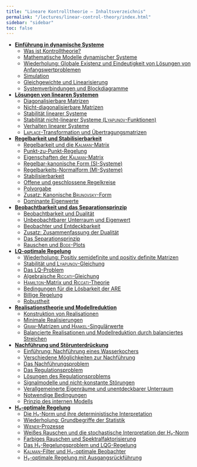 ```yaml
---
title: "Lineare Kontrolltheorie – Inhaltsverzeichnis"
permalink: "/lectures/linear-control-theory/index.html"
sidebar: "sidebar"
toc: false
---
```


* **[Einführung in dynamische Systeme](/class-notes/lectures/linear-control-theory/einfuehrung-in-dynamische-systeme.html)**
  * [Was ist Kontrolltheorie?](/class-notes/lectures/linear-control-theory/einfuehrung-in-dynamische-systeme.html#was-ist-kontrolltheorie)
  * [Mathematische Modelle dynamischer Systeme](/class-notes/lectures/linear-control-theory/einfuehrung-in-dynamische-systeme.html#mathematische-modelle-dynamischer-systeme)
  * [Wiederholung: Globale Existenz und Eindeutigkeit von Lösungen von Anfangswertproblemen](/class-notes/lectures/linear-control-theory/einfuehrung-in-dynamische-systeme.html#wiederholung-globale-existenz-und-eindeutigkeit-von-loesungen-von-anfangswertproblemen)
  * [Simulation](/class-notes/lectures/linear-control-theory/einfuehrung-in-dynamische-systeme.html#simulation)
  * [Gleichgewichte und Linearisierung](/class-notes/lectures/linear-control-theory/einfuehrung-in-dynamische-systeme.html#gleichgewichte-und-linearisierung)
  * [Systemverbindungen und Blockdiagramme](/class-notes/lectures/linear-control-theory/einfuehrung-in-dynamische-systeme.html#systemverbindungen-und-blockdiagramme)
* **[Lösungen von linearen Systemen](/class-notes/lectures/linear-control-theory/loesungen-von-linearen-systemen.html)**
  * [Diagonalisierbare Matrizen](/class-notes/lectures/linear-control-theory/loesungen-von-linearen-systemen.html#diagonalisierbare-matrizen)
  * [Nicht-diagonalisierbare Matrizen](/class-notes/lectures/linear-control-theory/loesungen-von-linearen-systemen.html#nicht-diagonalisierbare-matrizen)
  * [Stabilität linearer Systeme](/class-notes/lectures/linear-control-theory/loesungen-von-linearen-systemen.html#stabilitaet-linearer-systeme)
  * [Stabilität nicht-linearer Systeme (<span style="font-variant: small-caps;">Lyapunov</span>-Funktionen)](/class-notes/lectures/linear-control-theory/loesungen-von-linearen-systemen.html#stabilitaet-nicht-linearer-systeme-lyapunov-funktionen)
  * [Verhalten linearer Systeme](/class-notes/lectures/linear-control-theory/loesungen-von-linearen-systemen.html#verhalten-linearer-systeme)
  * [<span style="font-variant: small-caps;">Laplace</span>-Transformation und Übertragungsmatrizen](/class-notes/lectures/linear-control-theory/loesungen-von-linearen-systemen.html#laplace-transformation-und-uebertragungsmatrizen)
* **[Regelbarkeit und Stabilisierbarkeit](/class-notes/lectures/linear-control-theory/regelbarkeit-und-stabilisierbarkeit.html)**
  * [Regelbarkeit und die <span style="font-variant: small-caps;">Kalman</span>-Matrix](/class-notes/lectures/linear-control-theory/regelbarkeit-und-stabilisierbarkeit.html#regelbarkeit-und-die-kalman-matrix)
  * [Punkt-zu-Punkt-Regelung](/class-notes/lectures/linear-control-theory/regelbarkeit-und-stabilisierbarkeit.html#punkt-zu-punkt-regelung)
  * [Eigenschaften der <span style="font-variant: small-caps;">Kalman</span>-Matrix](/class-notes/lectures/linear-control-theory/regelbarkeit-und-stabilisierbarkeit.html#eigenschaften-der-kalman-matrix)
  * [Regelbar-kanonische Form (SI-Systeme)](/class-notes/lectures/linear-control-theory/regelbarkeit-und-stabilisierbarkeit.html#regelbar-kanonische-form-si-systeme)
  * [Regelbarkeits-Normalform (MI-Systeme)](/class-notes/lectures/linear-control-theory/regelbarkeit-und-stabilisierbarkeit.html#regelbarkeits-normalform-mi-systeme)
  * [Stabilisierbarkeit](/class-notes/lectures/linear-control-theory/regelbarkeit-und-stabilisierbarkeit.html#stabilisierbarkeit)
  * [Offene und geschlossene Regelkreise](/class-notes/lectures/linear-control-theory/regelbarkeit-und-stabilisierbarkeit.html#offene-und-geschlossene-regelkreise)
  * [Polvorgabe](/class-notes/lectures/linear-control-theory/regelbarkeit-und-stabilisierbarkeit.html#polvorgabe)
  * [Zusatz: Kanonische <span style="font-variant: small-caps;">Brunovsky</span>-Form](/class-notes/lectures/linear-control-theory/regelbarkeit-und-stabilisierbarkeit.html#zusatz-kanonische-brunovsky-form)
  * [Dominante Eigenwerte](/class-notes/lectures/linear-control-theory/regelbarkeit-und-stabilisierbarkeit.html#dominante-eigenwerte)
* **[Beobachtbarkeit und das Separationsprinzip](/class-notes/lectures/linear-control-theory/beobachtbarkeit-und-das-separationsprinzip.html)**
  * [Beobachtbarkeit und Dualität](/class-notes/lectures/linear-control-theory/beobachtbarkeit-und-das-separationsprinzip.html#beobachtbarkeit-und-dualitaet)
  * [Unbeobachtbarer Unterraum und Eigenwert](/class-notes/lectures/linear-control-theory/beobachtbarkeit-und-das-separationsprinzip.html#unbeobachtbarer-unterraum-und-eigenwert)
  * [Beobachter und Entdeckbarkeit](/class-notes/lectures/linear-control-theory/beobachtbarkeit-und-das-separationsprinzip.html#beobachter-und-entdeckbarkeit)
  * [Zusatz: Zusammenfassung der Dualität](/class-notes/lectures/linear-control-theory/beobachtbarkeit-und-das-separationsprinzip.html#zusatz-zusammenfassung-der-dualitaet)
  * [Das Separationsprinzip](/class-notes/lectures/linear-control-theory/beobachtbarkeit-und-das-separationsprinzip.html#das-separationsprinzip)
  * [Rauschen und <span style="font-variant: small-caps;">Bode</span>-Plots](/class-notes/lectures/linear-control-theory/beobachtbarkeit-und-das-separationsprinzip.html#rauschen-und-bode-plots)
* **[LQ-optimale Regelung](/class-notes/lectures/linear-control-theory/lq-optimale-regelung.html)**
  * [Wiederholung: Positiv semidefinite und positiv definite Matrizen](/class-notes/lectures/linear-control-theory/lq-optimale-regelung.html#wiederholung-positiv-semidefinite-und-positiv-definite-matrizen)
  * [Stabilität und <span style="font-variant: small-caps;">Lyapunov</span>-Gleichung](/class-notes/lectures/linear-control-theory/lq-optimale-regelung.html#stabilitaet-und-lyapunov-gleichung)
  * [Das LQ-Problem](/class-notes/lectures/linear-control-theory/lq-optimale-regelung.html#das-lq-problem)
  * [Algebraische <span style="font-variant: small-caps;">Riccati</span>-Gleichung](/class-notes/lectures/linear-control-theory/lq-optimale-regelung.html#algebraische-riccati-gleichung)
  * [<span style="font-variant: small-caps;">Hamilton</span>-Matrix und <span style="font-variant: small-caps;">Riccati</span>-Theorie](/class-notes/lectures/linear-control-theory/lq-optimale-regelung.html#hamilton-matrix-und-riccati-theorie)
  * [Bedingungen für die Lösbarkeit der ARE](/class-notes/lectures/linear-control-theory/lq-optimale-regelung.html#bedingungen-fuer-die-loesbarkeit-der-are)
  * [Billige Regelung](/class-notes/lectures/linear-control-theory/lq-optimale-regelung.html#billige-regelung)
  * [Robustheit](/class-notes/lectures/linear-control-theory/lq-optimale-regelung.html#robustheit)
* **[Realisationstheorie und Modellreduktion](/class-notes/lectures/linear-control-theory/realisationstheorie-und-modellreduktion.html)**
  * [Konstruktion von Realisationen](/class-notes/lectures/linear-control-theory/realisationstheorie-und-modellreduktion.html#konstruktion-von-realisationen)
  * [Minimale Realisierungen](/class-notes/lectures/linear-control-theory/realisationstheorie-und-modellreduktion.html#minimale-realisierungen)
  * [<span style="font-variant: small-caps;">Gram</span>-Matrizen und <span style="font-variant: small-caps;">Hankel</span>-Singulärwerte](/class-notes/lectures/linear-control-theory/realisationstheorie-und-modellreduktion.html#gram-matrizen-und-hankel-singulaerwerte)
  * [Balancierte Realisationen und Modellreduktion durch balanciertes Streichen](/class-notes/lectures/linear-control-theory/realisationstheorie-und-modellreduktion.html#balancierte-realisationen-und-modellreduktion-durch-balanciertes-streichen)
* **[Nachführung und Störunterdrückung](/class-notes/lectures/linear-control-theory/nachfuehrung-und-stoerunterdrueckung.html)**
  * [Einführung: Nachführung eines Wasserkochers](/class-notes/lectures/linear-control-theory/nachfuehrung-und-stoerunterdrueckung.html#einfuehrung-nachfuehrung-eines-wasserkochers)
  * [Verschiedene Möglichkeiten zur Nachführung](/class-notes/lectures/linear-control-theory/nachfuehrung-und-stoerunterdrueckung.html#verschiedene-moeglichkeiten-zur-nachfuehrung)
  * [Das Nachführungsproblem](/class-notes/lectures/linear-control-theory/nachfuehrung-und-stoerunterdrueckung.html#das-nachfuehrungsproblem)
  * [Das Regulationsproblem](/class-notes/lectures/linear-control-theory/nachfuehrung-und-stoerunterdrueckung.html#das-regulationsproblem)
  * [Lösungen des Regulationsproblems](/class-notes/lectures/linear-control-theory/nachfuehrung-und-stoerunterdrueckung.html#loesungen-des-regulationsproblems)
  * [Signalmodelle und nicht-konstante Störungen](/class-notes/lectures/linear-control-theory/nachfuehrung-und-stoerunterdrueckung.html#signalmodelle-und-nicht-konstante-stoerungen)
  * [Verallgemeinerte Eigenräume und unentdeckbarer Unterraum](/class-notes/lectures/linear-control-theory/nachfuehrung-und-stoerunterdrueckung.html#verallgemeinerte-eigenraeume-und-unentdeckbarer-unterraum)
  * [Notwendige Bedingungen](/class-notes/lectures/linear-control-theory/nachfuehrung-und-stoerunterdrueckung.html#notwendige-bedingungen)
  * [Prinzip des internen Modells](/class-notes/lectures/linear-control-theory/nachfuehrung-und-stoerunterdrueckung.html#prinzip-des-internen-modells)
* **[H₂-optimale Regelung](/class-notes/lectures/linear-control-theory/h2-optimale-regelung.html)**
  * [Die H₂-Norm und ihre deterministische Interpretation](/class-notes/lectures/linear-control-theory/h2-optimale-regelung.html#die-h2-norm-und-ihre-deterministische-interpretation)
  * [Wiederholung: Grundbegriffe der Statistik](/class-notes/lectures/linear-control-theory/h2-optimale-regelung.html#wiederholung-grundbegriffe-der-statistik)
  * [<span style="font-variant: small-caps;">Wiener</span>-Prozesse](/class-notes/lectures/linear-control-theory/h2-optimale-regelung.html#wiener-prozesse)
  * [Weißes Rauschen und die stochastische Interpretation der H₂-Norm](/class-notes/lectures/linear-control-theory/h2-optimale-regelung.html#weisses-rauschen-und-die-stochastische-interpretation-der-h2-norm)
  * [Farbiges Rauschen und Spektralfaktorisierung](/class-notes/lectures/linear-control-theory/h2-optimale-regelung.html#farbiges-rauschen-und-spektralfaktorisierung)
  * [Das H₂-Regelungsproblem und LQG-Regelung](/class-notes/lectures/linear-control-theory/h2-optimale-regelung.html#das-h2-regelungsproblem-und-lqg-regelung)
  * [<span style="font-variant: small-caps;">Kalman</span>-Filter und H₂-optimale Beobachter](/class-notes/lectures/linear-control-theory/h2-optimale-regelung.html#kalman-filter-und-h2-optimale-beobachter)
  * [H₂-optimale Regelung mit Ausgangsrückführung](/class-notes/lectures/linear-control-theory/h2-optimale-regelung.html#h2-optimale-regelung-mit-ausgangsrueckfuehrung)
